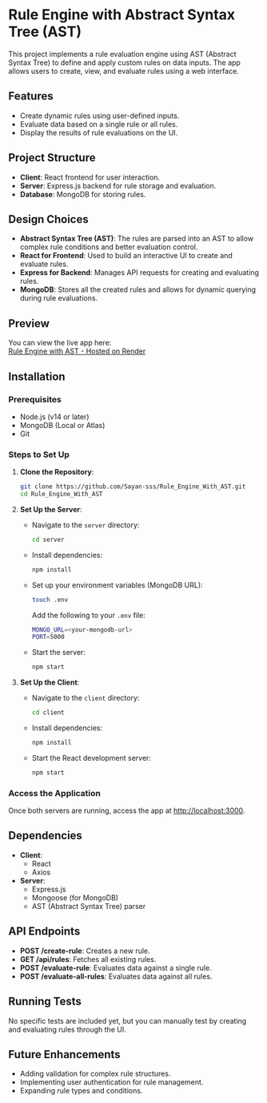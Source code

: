 # Rule Engine with Abstract Syntax Tree (AST)

This project implements a rule evaluation engine using AST (Abstract Syntax Tree) to define and apply custom rules on data inputs. The app allows users to create, view, and evaluate rules using a web interface.

## Features
- Create dynamic rules using user-defined inputs.
- Evaluate data based on a single rule or all rules.
- Display the results of rule evaluations on the UI.

## Project Structure
- **Client**: React frontend for user interaction.
- **Server**: Express.js backend for rule storage and evaluation.
- **Database**: MongoDB for storing rules.

## Design Choices
- **Abstract Syntax Tree (AST)**: The rules are parsed into an AST to allow complex rule conditions and better evaluation control.
- **React for Frontend**: Used to build an interactive UI to create and evaluate rules.
- **Express for Backend**: Manages API requests for creating and evaluating rules.
- **MongoDB**: Stores all the created rules and allows for dynamic querying during rule evaluations.

## Preview
You can view the live app here:  
[Rule Engine with AST - Hosted on Render](https://rule-engine-with-ast-frontend.onrender.com/)

## Installation

### Prerequisites
- Node.js (v14 or later)
- MongoDB (Local or Atlas)
- Git

### Steps to Set Up

1. **Clone the Repository**:
    ```bash
    git clone https://github.com/Sayan-sss/Rule_Engine_With_AST.git
    cd Rule_Engine_With_AST
    ```

2. **Set Up the Server**:
    - Navigate to the `server` directory:
        ```bash
        cd server
        ```
    - Install dependencies:
        ```bash
        npm install
        ```
    - Set up your environment variables (MongoDB URL):
        ```bash
        touch .env
        ```
      Add the following to your `.env` file:
        ```bash
        MONGO_URL=<your-mongodb-url>
        PORT=5000
        ```
    - Start the server:
        ```bash
        npm start
        ```

3. **Set Up the Client**:
    - Navigate to the `client` directory:
        ```bash
        cd client
        ```
    - Install dependencies:
        ```bash
        npm install
        ```
    - Start the React development server:
        ```bash
        npm start
        ```

### Access the Application
Once both servers are running, access the app at [http://localhost:3000](http://localhost:3000).

## Dependencies
- **Client**:
  - React
  - Axios
- **Server**:
  - Express.js
  - Mongoose (for MongoDB)
  - AST (Abstract Syntax Tree) parser

## API Endpoints
- **POST /create-rule**: Creates a new rule.
- **GET /api/rules**: Fetches all existing rules.
- **POST /evaluate-rule**: Evaluates data against a single rule.
- **POST /evaluate-all-rules**: Evaluates data against all rules.

## Running Tests
No specific tests are included yet, but you can manually test by creating and evaluating rules through the UI.

## Future Enhancements
- Adding validation for complex rule structures.
- Implementing user authentication for rule management.
- Expanding rule types and conditions.
